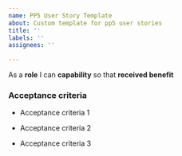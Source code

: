 ```yaml
---
name: PP5 User Story Template
about: Custom template for pp5 user stories
title: ''
labels: ''
assignees: ''

---
```


As a **role** I can **capability** so that **received benefit**

### Acceptance criteria

- Acceptance criteria 1

- Acceptance criteria 2

- Acceptance criteria 3
